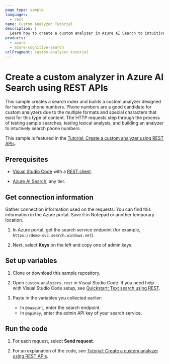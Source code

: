 ```yaml
---
page_type: sample
languages:
  - rest
name: Custom Analyzer Tutorial
description: |
  Learn how to create a custom analyzer in Azure AI Search to intuitively search across phone numbers or other content.
products:
  - azure
  - azure-cognitive-search
urlFragment: custom-analyzer-tutorial
---
```


# Create a custom analyzer in Azure AI Search using REST APIs

This sample creates a search index and builds a custom analyzer designed for handling phone numbers. Phone numbers are a good candidate for custom analyzers due to the multiple formats and special characters that exist for this type of content. The HTTP requests step through the process of testing sample searches, testing lexical analysis, and building an analyzer to intuitively search phone numbers.

This sample is featured in the [Tutorial: Create a custom analyzer using REST APIs](https://learn.microsoft.com/azure/search/tutorial-create-custom-analyzer).

## Prerequisites

+ [Visual Studio Code](https://code.visualstudio.com/download) with a [REST client](https://marketplace.visualstudio.com/items?itemName=humao.rest-client).

+ [Azure AI Search](https://learn.microsoft.com/azure/search/search-create-service-portal), any tier.

## Get connection information

Gather connection information used on the requests. You can find this information in the Azure portal. Save it in Notepad or another temporary location.

1. In Azure portal, get the search service endpoint (for example, `https://demo-svc.search.windows.net`). 

1. Next, select **Keys** on the left and copy one of admin keys.

## Set up variables

1. Clone or download this sample repository.

1. Open `custom-analyzers.rest` in Visual Studio Code. If you need help with Visual Studio Code setup, see [Quickstart: Text search using REST](https://learn.microsoft.com/azure/search/search-get-started-rest).

1. Paste in the variables you collected earlier:

   + In `@baseUrl`, enter the search endpoint.
   + In `@apiKey`, enter the admin API key of your search service.

## Run the code

1. For each request, select **Send request**. 

1. For an explanation of the code, see [Tutorial: Create a custom analyzer using REST APIs](https://learn.microsoft.com/azure/search/tutorial-create-custom-analyzer).
